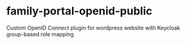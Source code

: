 # family-portal-openid-public
Custom OpenID Connect plugin for wordpress website with Keycloak group-based role mapping

